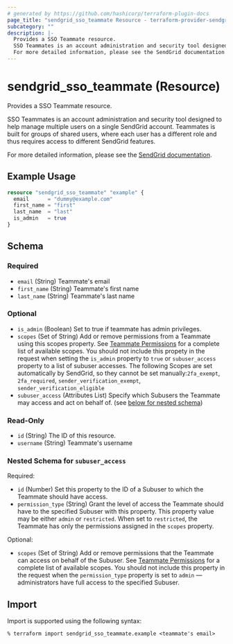 ```yaml
---
# generated by https://github.com/hashicorp/terraform-plugin-docs
page_title: "sendgrid_sso_teammate Resource - terraform-provider-sendgrid"
subcategory: ""
description: |-
  Provides a SSO Teammate resource.
  SSO Teammates is an account administration and security tool designed to help manage multiple users on a single SendGrid account. Teammates is built for groups of shared users, where each user has a different role and thus requires access to different SendGrid features.
  For more detailed information, please see the SendGrid documentation https://docs.sendgrid.com/glossary/teammates.
---
```


# sendgrid_sso_teammate (Resource)

Provides a SSO Teammate resource.

SSO Teammates is an account administration and security tool designed to help manage multiple users on a single SendGrid account. Teammates is built for groups of shared users, where each user has a different role and thus requires access to different SendGrid features.

For more detailed information, please see the [SendGrid documentation](https://docs.sendgrid.com/glossary/teammates).

## Example Usage

```terraform
resource "sendgrid_sso_teammate" "example" {
  email      = "dummy@example.com"
  first_name = "first"
  last_name  = "last"
  is_admin   = true
}
```

<!-- schema generated by tfplugindocs -->
## Schema

### Required

- `email` (String) Teammate's email
- `first_name` (String) Teammate's first name
- `last_name` (String) Teammate's last name

### Optional

- `is_admin` (Boolean) Set to true if teammate has admin privileges.
- `scopes` (Set of String) Add or remove permissions from a Teammate using this scopes property. See [Teammate Permissions](https://www.twilio.com/docs/sendgrid/ui/account-and-settings/teammate-permissions) for a complete list of available scopes. You should not include this propety in the request when setting the `is_admin` property to `true` or `subuser_access` property to a list of subuser accesses. The following Scopes are set automatically by SendGrid, so they cannot be set manually:`2fa_exempt`, `2fa_required`, `sender_verification_exempt`, `sender_verification_eligible`
- `subuser_access` (Attributes List) Specify which Subusers the Teammate may access and act on behalf of. (see [below for nested schema](#nestedatt--subuser_access))

### Read-Only

- `id` (String) The ID of this resource.
- `username` (String) Teammate's username

<a id="nestedatt--subuser_access"></a>
### Nested Schema for `subuser_access`

Required:

- `id` (Number) Set this property to the ID of a Subuser to which the Teammate should have access.
- `permission_type` (String) Grant the level of access the Teammate should have to the specified Subuser with this property. This property value may be either `admin` or `restricted`. When set to `restricted`, the Teammate has only the permissions assigned in the `scopes` property.

Optional:

- `scopes` (Set of String) Add or remove permissions that the Teammate can access on behalf of the Subuser. See [Teammate Permissions](https://www.twilio.com/docs/sendgrid/ui/account-and-settings/teammate-permissions) for a complete list of available scopes. You should not include this property in the request when the `permission_type` property is set to `admin` — administrators have full access to the specified Subuser.

## Import

Import is supported using the following syntax:

```shell
% terraform import sendgrid_sso_teammate.example <teammate's email>
```
